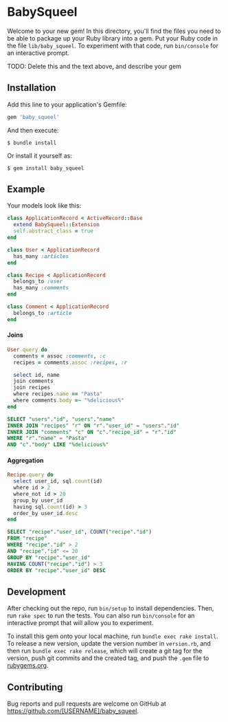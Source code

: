 # BabySqueel

Welcome to your new gem! In this directory, you'll find the files you need to be able to package up your Ruby library into a gem. Put your Ruby code in the file `lib/baby_squeel`. To experiment with that code, run `bin/console` for an interactive prompt.

TODO: Delete this and the text above, and describe your gem

## Installation

Add this line to your application's Gemfile:

```ruby
gem 'baby_squeel'
```

And then execute:

    $ bundle install

Or install it yourself as:

    $ gem install baby_squeel

## Example

Your models look like this:

```ruby
class ApplicationRecord < ActiveRecord::Base
  extend BabySqueel::Extension
  self.abstract_class = true
end

class User < ApplicationRecord
  has_many :articles
end

class Recipe < ApplicationRecord
  belongs_to :user
  has_many :comments
end

class Comment < ApplicationRecord
  belongs_to :article
end
```

#### Joins

```ruby
User.query do
  comments = assoc :comments, :c
  recipes = comments.assoc :recipes, :r

  select id, name
  join comments
  join recipes
  where recipes.name == "Pasta"
  where comments.body =~ "%delicious%"
end
```

```sql
SELECT "users"."id", "users"."name"
INNER JOIN "recipes" "r" ON "r"."user_id" = "users"."id"
INNER JOIN "comments" "c" ON "c"."recipe_id" = "r"."id"
WHERE "r"."name" = "Pasta"
AND "c"."body" LIKE "%delicious%"
```

#### Aggregation

```ruby
Recipe.query do
  select user_id, sql.count(id)
  where id > 2
  where_not id > 20
  group_by user_id
  having sql.count(id) > 3
  order_by user_id.desc
end
```

```sql
SELECT "recipe"."user_id", COUNT("recipe"."id")
FROM "recipe"
WHERE "recipe"."id" > 2
AND "recipe"."id" <= 20
GROUP BY "recipe"."user_id"
HAVING COUNT("recipe"."id") > 3
ORDER BY "recipe"."user_id" DESC
```

## Development

After checking out the repo, run `bin/setup` to install dependencies. Then, run `rake spec` to run the tests. You can also run `bin/console` for an interactive prompt that will allow you to experiment.

To install this gem onto your local machine, run `bundle exec rake install`. To release a new version, update the version number in `version.rb`, and then run `bundle exec rake release`, which will create a git tag for the version, push git commits and the created tag, and push the `.gem` file to [rubygems.org](https://rubygems.org).

## Contributing

Bug reports and pull requests are welcome on GitHub at https://github.com/[USERNAME]/baby_squeel.
